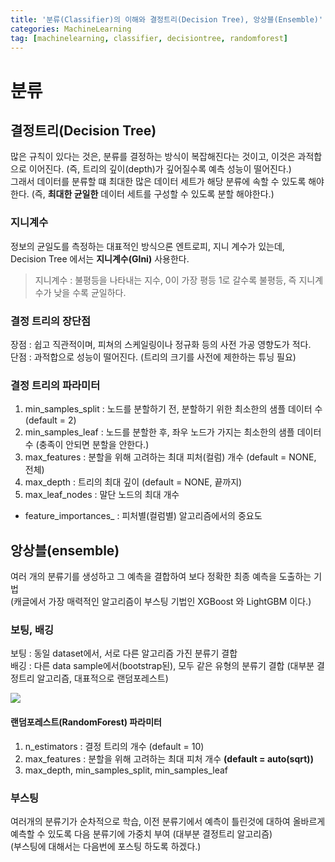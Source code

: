 ```yaml
---
title: '분류(Classifier)의 이해와 결정트리(Decision Tree), 앙상블(Ensemble)'
categories: MachineLearning
tag: [machinelearning, classifier, decisiontree, randomforest]
---
```



# 분류

## 결정트리(Decision Tree)

많은 규칙이 있다는 것은, 분류를 결정하는 방식이 복잡해진다는 것이고, 이것은 과적합으로 이어진다. (즉, 트리의 깊이(depth)가 깊어질수록 예측 성능이 떨어진다.)  
그래서 데이터를 분류할 떄 최대한 많은 데이터 세트가 해당 분류에 속할 수 있도록 해야한다. (즉, **최대한 균일한** 데이터 세트를 구성할 수 있도록 분할 해야한다.)

### 지니계수
정보의 균일도를 측정하는 대표적인 방식으론 엔트로피, 지니 계수가 있는데,    
Decision Tree 에서는 **지니계수(GIni)** 사용한다.
> 지니계수 : 불평등을 나타내는 지수, 0이 가장 평등 1로 갈수록 불평등, 즉 지니계수가 낮을 수록 균일하다.

### 결정 트리의 장단점
장점 : 쉽고 직관적이며, 피쳐의 스케일링이나 정규화 등의 사전 가공 영향도가 적다.  
단점 : 과적합으로 성능이 떨어진다. (트리의 크기를 사전에 제한하는 튜닝 필요)

### 결정 트리의 파라미터
1. min_samples_split : 노드를 분할하기 전, 분할하기 위한 최소한의 샘플 데이터 수 (default = 2)
2. min_samples_leaf : 노드를 분할한 후, 좌우 노드가 가지는 최소한의 샘플 데이터 수 (충족이 안되면 분할을 안한다.)
3. max_features : 분할을 위해 고려하는 최대 피처(컬럼) 개수 (default = NONE, 전체)
4. max_depth : 트리의 최대 깊이 (default = NONE, 끝까지)
5. max_leaf_nodes : 말단 노드의 최대 개수
- feature_importances_ : 피처별(컬럼별) 알고리즘에서의 중요도

## 앙상블(ensemble)
여러 개의 분류기를 생성하고 그 예측을 결합하여 보다 정확한 최종 예측을 도출하는 기법  
(캐글에서 가장 매력적인 알고리즘이 부스팅 기법인 XGBoost 와 LightGBM 이다.)  

### 보팅, 배깅
보팅 : 동일 dataset에서, 서로 다른 알고리즘 가진 분류기 결합  
배깅 : 다른 data sample에서(bootstrap된), 모두 같은 유형의 분류기 결합 (대부분 결정트리 알고리즘, 대표적으로 랜덤포레스트)

![](https://img1.daumcdn.net/thumb/R1280x0/?scode=mtistory2&fname=https%3A%2F%2Fblog.kakaocdn.net%2Fdn%2FkAWZ0%2FbtrFLCyDRkE%2FKfjMkKzgImKVJWrQwinEk1%2Fimg.png)


#### 랜덤포레스트(RandomForest) 파라미터
1. n_estimators : 결정 트리의 개수 (default = 10)
2. max_features : 분할을 위해 고려하는 최대 피처 개수 **(default = auto(sqrt))** 
3. max_depth, min_samples_split, min_samples_leaf

### 부스팅
여러개의 분류기가 순차적으로 학습, 이전 분류기에서 예측이 틀린것에 대하여 올바르게 예측할 수 있도록 다음 분류기에 가중치 부여 (대부분 결정트리 알고리즘)  
(부스팅에 대해서는 다음번에 포스팅 하도록 하겠다.)
